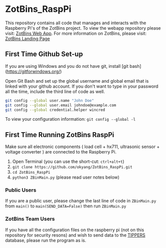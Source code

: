 # ZotBins_RaspPi
This repository contains all code that manages and interacts with the Raspberry Pi's of the ZotBins project. To view the webapp repository please visit: [ZotBins Web App](https://github.com/caojoshua/ZotBins-Web-App). For more information on ZotBins, please visit: [ZotBins Landing Page](https://zotbins.github.io/)

## First Time Github Set-up
If you are using Windows and you do not have git, install [git bash] (https://gitforwindows.org/)

Open Git Bash and set up the global username and global email that is linked with your github account. If you don't want to type in your password all the time, include the third line of code as well.

```sh
git config --global user.name "John Doe"
git config --global user.email johndoe@example.com
git config --global credential.helper wincred
```
To view your configuration information: `git config --global -l`

## First Time Running ZotBins RaspPi

Make sure all electronic components ( load cell + hx711, ultrasonic sensor + voltage converter ) are connected to the Raspberry Pi. 
1) Open Terminal (you can use the short-cut: `ctrl+alt+t`)
2) `git clone https://github.com/okyang/ZotBins_RaspPi.git`
3) `cd ZotBins_RaspPi`
4) `python3 ZBinMain.py` (please read user notes below)

### Public Users
If you are a public user, please change the last line of code in `ZBinMain.py` from `main()` to `main(SEND_DATA=False)` then run `ZBinMain.py` 

### ZotBins Team Users
If you have all the configuration files on the raspberry pi (not on this repository for security resons) and wish to send data to the [TIPPERS](http://tippersweb.ics.uci.edu/) database, please run the program as is.
